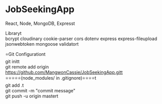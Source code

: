 # JobSeekingApp

React, Node, MongoDB, Expresst<br/>

Libraryt<br/>
bcrypt cloudinary cookie-parser cors dotenv express express-fileupload jsonwebtoken mongoose validatort<br/>


⭐Git Configurationt<br/>
git initt<br/>
git remote add origin https://github.com/MangwonCassie/JobSeekingApp.gitt<br/>
⭐⭐⭐⭐⭐(node_modules/ in .gitignore)⭐⭐⭐⭐t<br/>
git add .t<br/>
git commit -m "commit message" <br/>
git push -u origin mastert<br/>
